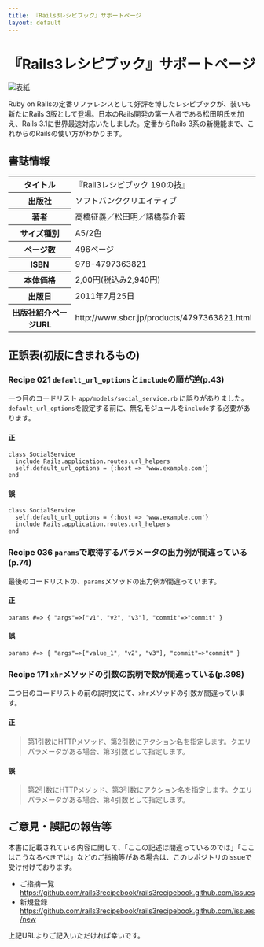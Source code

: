 ```yaml
---
title: 『Rails3レシピブック』サポートページ
layout: default
---
```


『Rails3レシピブック』サポートページ
====================================

![表紙](http://www.sbcr.jp/img/t/4797363821_01.jpg)

Ruby on Railsの定番リファレンスとして好評を博したレシピブックが、装いも新たにRails 3版として登場。日本のRails開発の第一人者である松田明氏を加え、Rails 3.1に世界最速対応いたしました。定番からRails 3系の新機能まで、これからのRailsの使い方がわかります。

書誌情報
--------

<table>
 <tr>
  <th>タイトル</th><td>『Rail3レシピブック 190の技』</td>
 </tr><tr>
  <th>出版社</th><td>ソフトバンククリエイティブ</td>
 </tr><tr>
  <th>著者</th><td>高橋征義／松田明／諸橋恭介著</td>
 </tr><tr>
  <th>サイズ種別</th><td>A5/2色</td>
 </tr><tr>
  <th>ページ数</th><td>496ページ</td>
 </tr><tr>
  <th>ISBN</th><td>978-4797363821</td>
 </tr><tr>
  <th>本体価格</th><td>2,00円(税込み2,940円)</td>
 </tr><tr>
  <th>出版日</th><td>2011年7月25日</td>
 </tr><tr>
  <th>出版社紹介ページURL</th><td>http://www.sbcr.jp/products/4797363821.html</td>
 </tr>
</table>

正誤表(初版に含まれるもの)
---------------------------

### Recipe 021 `default_url_options`と`include`の順が逆(p.43)

一つ目のコードリスト `app/models/social_service.rb` に誤りがありました。
`default_url_options`を設定する前に、無名モジュールを`include`する必要があります。

#### 正

    class SocialService
      include Rails.application.routes.url_helpers
      self.default_url_options = {:host => 'www.example.com'}
    end

#### 誤

    class SocialService
      self.default_url_options = {:host => 'www.example.com'}
      include Rails.application.routes.url_helpers
    end

### Recipe 036 `params`で取得するパラメータの出力例が間違っている(p.74)

最後のコードリストの、`params`メソッドの出力例が間違っています。

#### 正

    params #=> { "args"=>["v1", "v2", "v3"], "commit"=>"commit" }

#### 誤

    params #=> { "args"=>["value_1", "v2", "v3"], "commit"=>"commit" }

### Recipe 171 `xhr`メソッドの引数の説明で数が間違っている(p.398)

二つ目のコードリストの前の説明文にて、`xhr`メソッドの引数が間違っています。

#### 正

> 第1引数にHTTPメソッド、第2引数にアクション名を指定します。クエリパラメータがある場合、第3引数として指定します。

#### 誤

> 第2引数にHTTPメソッド、第3引数にアクション名を指定します。クエリパラメータがある場合、第4引数として指定します。


ご意見・誤記の報告等
--------------------

本書に記載されている内容に関して、「ここの記述は間違っているのでは」「ここはこうなるべきでは」などのご指摘等がある場合は、このレポジトリのissueで受け付けております。

- ご指摘一覧 https://github.com/rails3recipebook/rails3recipebook.github.com/issues
- 新規登録 https://github.com/rails3recipebook/rails3recipebook.github.com/issues/new

上記URLよりご記入いただければ幸いです。

